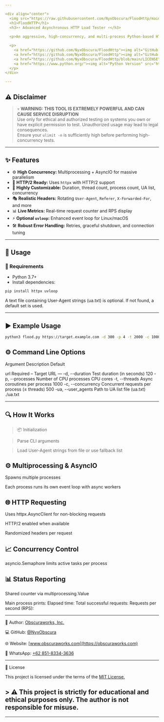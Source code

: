 ```yaml
---

<div align="center">
  <img src="https://raw.githubusercontent.com/NyxObscura/FloodHttp/main/xx.png" alt="FloodHTTP" width="1080"/>
  <h1>FloodHTTP</h1>
  <h3>⚡ Advanced Asynchronous HTTP Load Tester ⚡</h3>
  
  <p>An aggressive, high-concurrency, and multi-process Python-based HTTP stress testing tool.</p>

  <p>
    <a href="https://github.com/NyxObscura/FloodHttp"><img alt="GitHub Repo stars" src="https://img.shields.io/github/stars/NyxObscura/FloodHttp?style=social"></a>
    <a href="https://github.com/NyxObscura/FloodHttp"><img alt="GitHub forks" src="https://img.shields.io/github/forks/NyxObscura/FloodHttp?style=social"></a>
    <a href="https://github.com/NyxObscura/FloodHttp/blob/main/LICENSE"><img alt="License" src="https://img.shields.io/github/license/NyxObscura/FloodHttp"></a>
    <a href="https://www.python.org/"><img alt="Python Version" src="https://img.shields.io/badge/Python-3.7%2B-blue.svg"></a>
  </p>
</div>

---
```


## ⚠️ Disclaimer

> 💀 **WARNING: THIS TOOL IS EXTREMELY POWERFUL AND CAN CAUSE SERVICE DISRUPTION**  
> Use only for ethical and authorized testing on systems you own or have explicit permission to test. Unauthorized usage may lead to legal consequences.  
> Ensure your `ulimit -n` is sufficiently high before performing high-concurrency tests.

---

## ✨ Features

- ⚙️ **High Concurrency:** Multiprocessing + AsyncIO for massive parallelism  
- 📡 **HTTP/2 Ready:** Uses `httpx` with HTTP/2 support  
- 🔧 **Highly Customizable:** Duration, thread count, process count, UA list, concurrency  
- 🎭 **Realistic Headers:** Rotating `User-Agent`, `Referer`, `X-Forwarded-For`, and more  
- 📊 **Live Metrics:** Real-time request counter and RPS display  
- ⚡ **Optional `uvloop`:** Enhanced event loop for Linux/macOS  
- 🛠️ **Robust Error Handling:** Retries, graceful shutdown, and connection tuning  

---

## 🧪 Usage

### 🔧 Requirements

- Python 3.7+
- Install dependencies:
```bash
pip install httpx uvloop
```
A text file containing User-Agent strings (ua.txt) is optional. If not found, a default set is used.


---

## ▶️ Example Usage
```bash
python3 flood.py https://target.example.com -d 300 -p 4 -t 2000 -c 1000 -ua ./ua.txt
```
## ⚙️ Command Line Options

Argument	Description	Default

url	Required – Target URL	—
-d, --duration	Test duration (in seconds)	120
-p, --processes	Number of CPU processes	CPU cores
-t, --threads	Async coroutines per process	1000
-c, --concurrency	Concurrent requests per process (≤ threads)	500
-ua, --user_agents	Path to UA list file (ua.txt)	./ua.txt



---

## 🔍 How It Works

> 📦 Initialization

> Parse CLI arguments

> Load User-Agent strings from file or use fallback list


## ⚙️ Multiprocessing & AsyncIO

Spawns multiple processes

Each process runs its own event loop with async workers


## 🌐 HTTP Requesting

Uses httpx.AsyncClient for non-blocking requests

HTTP/2 enabled when available

Randomized headers per request


## 📈 Concurrency Control

asyncio.Semaphore limits active tasks per process


## 📊 Status Reporting

Shared counter via multiprocessing.Value

Main process prints:
Elapsed time:
Total successful requests:
Requests per second (RPS):


---



👤 Author: [Obscuraworks, Inc.](https://obscuraworks.com)

💻 GitHub: [@NyxObscura](https://github.com/NyxObscura)

🌐 Website: [www.obscuraworks.com](https://obscuraworks.com) 

📱 WhatsApp: [+62 851-8334-3636](https://wa.me/6285183343636) 



---

📜 License

This project is licensed under the terms of the [MIT License.](LICENSE)

## > ⚠️ This project is strictly for educational and ethical purposes only. The author is not responsible for misuse.

---
